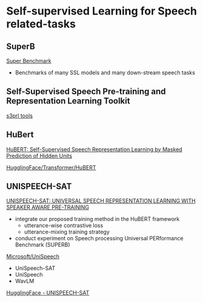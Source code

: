 # Self-supervised Learning for Speech related-tasks

## SuperB
[Super Benchmark](https://superbbenchmark.org/)
- Benchmarks of many SSL models and many down-stream speech tasks


## Self-Supervised Speech Pre-training and Representation Learning Toolkit
[s3prl tools](https://github.com/s3prl/s3prl)


## HuBert
[HuBERT: Self-Supervised Speech Representation Learning by Masked Prediction of Hidden Units](https://arxiv.org/abs/2106.07447)

[HugglingFace/Transformer/HuBERT](https://huggingface.co/transformers/model_doc/hubert.html)


## UNISPEECH-SAT
[UNISPEECH-SAT: UNIVERSAL SPEECH REPRESENTATION LEARNING WITH SPEAKER AWARE PRE-TRAINING](https://arxiv.org/pdf/2110.05752.pdf)
- integrate our proposed training method in the HuBERT framework
  - utterance-wise contrastive loss
  - utterance-mixing training strategy 
- conduct experiment on Speech processing Universal PERformance Benchmark (SUPERB)

[Microsoft/UniSpeech](https://github.com/microsoft/UniSpeech)
- UniSpeech-SAT
- UniSpeech
- WavLM

[HugglingFace - UNISPEECH-SAT](https://huggingface.co/microsoft/unispeech-sat-base-plus)

